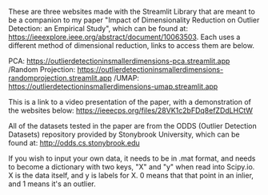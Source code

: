 These are three websites made with the Streamlit Library that are meant to be a companion to my paper "Impact of Dimensionality Reduction on Outlier Detection: an Empirical Study", which can be found at: https://ieeexplore.ieee.org/abstract/document/10063503.
Each uses a different method of dimensional reduction, links to access them are below.

PCA: https://outlierdetectioninsmallerdimensions-pca.streamlit.app
/Random Projection:  https://outlierdetectioninsmallerdimensions-randomprojection.streamlit.app
/UMAP: https://outlierdetectioninsmallerdimensions-umap.streamlit.app

This is a link to a video presentation of the paper, with a demonstration of the websites below: https://ieeecps.org/files/28VK1c2bFDq8efZDdLHCtW

All of the datasets tested in the paper are from the ODDS (Outlier Detection Datasets) repository provided by Stonybrook University, which can be found at: http://odds.cs.stonybrook.edu

If you wish to input your own data, it needs to be in .mat format, and needs to become a dictionary with two keys, "X" and "y" when read into Scipy.io. X is the data itself, and y is labels for X. 0 means that that point in an inlier, and 1 means it's an outlier.
